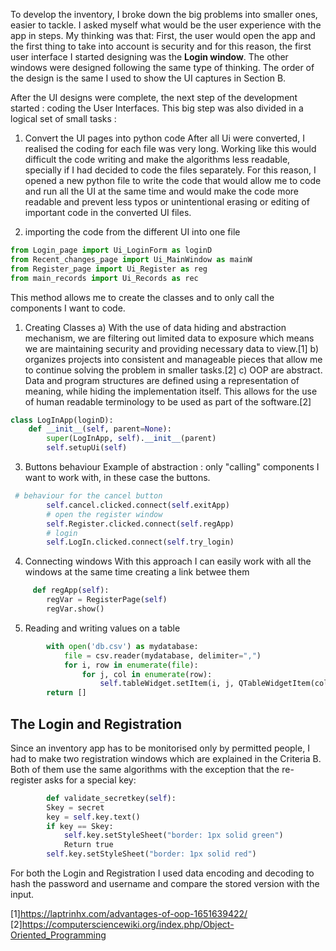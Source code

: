 To develop the inventory, I broke down the big problems into smaller ones, easier to tackle.
I asked myself what would be the user experience with the app in steps. My thinking was that: First, the user would open the app and the first 
thing to take into account is security and for this reason, the first user interface I started designing was the **Login window**. The other windows were designed following the same type of thinking. 
The order of the design is the same I used to show the UI captures in Section B.

After the UI designs were complete, the next step of the development started : coding the User Interfaces. 
This big step was also divided in a logical set of small tasks : 
1. Convert the UI pages into python code
After all Ui were converted, I realised the coding for each file was very long. Working like this would difficult the code writing and make the algorithms less readable, specially if I had decided to code the files separately. 
For this reason, I opened a new python file to write the code that would allow me to code and run all the UI at the same time and would make the code more  readable and prevent less typos or unintentional erasing or editing of important code in the converted UI files.

1. importing the code from the different UI into one file
```.py
from Login_page import Ui_LoginForm as loginD
from Recent_changes_page import Ui_MainWindow as mainW
from Register_page import Ui_Register as reg
from main_records import Ui_Records as rec
```
This method allows me to create the classes and to only call the components I want to code.

1. Creating Classes
a) With the use of data hiding and abstraction mechanism, we are filtering out limited data to exposure which means we are maintaining security and providing necessary data to view.[1]
b)  organizes projects into consistent and manageable pieces that allow me to continue solving the problem in smaller tasks.[2]
c) OOP are abstract. Data and program structures are defined using a representation of meaning, while hiding the implementation itself. This allows for the use of human readable terminology to be used as part of the software.[2]
```.py
class LogInApp(loginD):
    def __init__(self, parent=None):
        super(LogInApp, self).__init__(parent)
        self.setupUi(self)
```  
3. Buttons behaviour
Example of abstraction : only "calling" components I want to work with, in these case the buttons.
```py
 # behaviour for the cancel button
        self.cancel.clicked.connect(self.exitApp)
        # open the register window
        self.Register.clicked.connect(self.regApp)
        # login
        self.LogIn.clicked.connect(self.try_login)
 ```
4. Connecting windows
With this approach I can easily work with all the windows at the same time creating a link betwee them
```.py
     def regApp(self):
        regVar = RegisterPage(self)
        regVar.show()
```
        
5. Reading and writing values on a table
```.py
        with open('db.csv') as mydatabase:
            file = csv.reader(mydatabase, delimiter=",")
            for i, row in enumerate(file):
                for j, col in enumerate(row):
                    self.tableWidget.setItem(i, j, QTableWidgetItem(col))
        return []
  ```

The Login and Registration
------------------------
Since an inventory app has to be monitorised only by permitted people, I had to make two registration windows which are explained in the Criteria B. Both of them use the same algorithms with the exception that the re-register asks for a special key:
```.py
        def validate_secretkey(self):
        Skey = secret
        key = self.key.text()
        if key == Skey:
            self.key.setStyleSheet("border: 1px solid green")
            Return true
        self.key.setStyleSheet("border: 1px solid red")
```

For both the Login and Registration I used data encoding and decoding to hash the password and username and compare the stored version with the input.


[1]https://laptrinhx.com/advantages-of-oop-1651639422/  
[2]https://computersciencewiki.org/index.php/Object-Oriented_Programming
